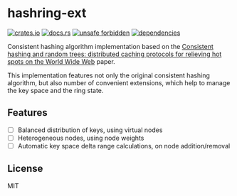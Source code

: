 # hashring-ext

[![crates.io](https://img.shields.io/crates/d/hashring-ext.svg)](https://crates.io/crates/hashring-ext)
[![docs.rs](https://docs.rs/hashring-ext/badge.svg)](https://docs.rs/hashring-ext)
[![unsafe forbidden](https://img.shields.io/badge/unsafe-forbidden-success.svg)](https://github.com/rust-secure-code/safety-dance/)
[![dependencies](https://deps.rs/repo/github/farazdagi/hashring-ext/status.svg)](https://deps.rs/repo/github/farazdagi/hashring-ext)

Consistent hashing algorithm implementation based on the
[Consistent hashing and random trees: distributed caching protocols for relieving hot spots on the World Wide Web](https://dl.acm.org/doi/10.1145/258533.258660)
paper.

This implementation features not only the original consistent hashing algorithm, but also number of
convenient extensions, which help to manage the key space and the ring state.

## Features

- [ ] Balanced distribution of keys, using virtual nodes
- [ ] Heterogeneous nodes, using node weights
- [ ] Automatic key space delta range calculations, on node addition/removal

## License

MIT
